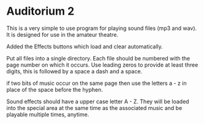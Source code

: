Auditorium 2
============

This is a very simple to use program for playing sound files (mp3 and wav).
It is designed for use in the amateur theatre.

Added the Effects buttons which load and clear automatically.

Put all files into a single directory.  Each file should be numbered with
the page number on which it occurs.  Use leading zeros to provide at least
three digits, this is followed by a space a dash and a space.

if two bits of music occur on the same page then use the letters a - z in place
of the space before the hyphen.

Sound effects should have a upper case letter A - Z.  They will be loaded into
the special area at the same time as the associated music and be playable
multiple times, anytime.
